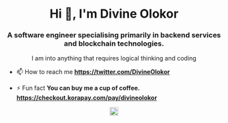 <h1 align="center">Hi 👋, I'm Divine Olokor</h1>
<h3 align="center">A software engineer specialising primarily in backend services and blockchain technologies.</h3>
<p align="center">I am into anything that requires logical thinking and coding</p>

- 📫 How to reach me **https://twitter.com/DivineOlokor**

- ⚡ Fun fact **You can buy me a cup of coffee. https://checkout.korapay.com/pay/divineolokor**

<p align="center">
<a href="https://twitter.com/divineolokor" target="blank"><img align="center" src="https://cdn.jsdelivr.net/npm/simple-icons@3.0.1/icons/twitter.svg" alt="divineolokor" height="20" width="20" /></a>
</p>
